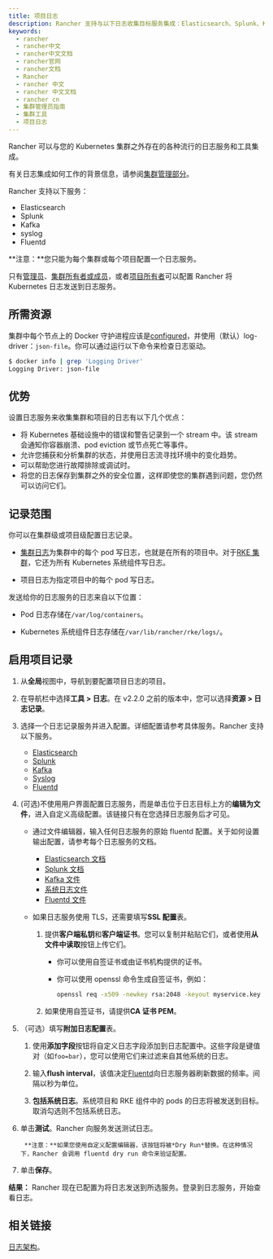 ```yaml
---
title: 项目日志
description: Rancher 支持与以下日志收集目标服务集成：Elasticsearch、Splunk、Kafka、Syslog、Fluentd。日志服务提供了以下功能：捕获并分析集群的状态、在您的环境中分析趋势，寻找集群变化的规律、将日志保存到集群外的安全位置、随时了解容器崩溃，Pod 驱逐或节点死亡等事件、更轻松地调试和排除故障。
keywords:
  - rancher
  - rancher中文
  - rancher中文文档
  - rancher官网
  - rancher文档
  - Rancher
  - rancher 中文
  - rancher 中文文档
  - rancher cn
  - 集群管理员指南
  - 集群工具
  - 项目日志
---
```


Rancher 可以与您的 Kubernetes 集群之外存在的各种流行的日志服务和工具集成。

有关日志集成如何工作的背景信息，请参阅[集群管理部分](/docs/rancher2.5/logging/2.0.x-2.4.x/cluster-logging/_index)。

Rancher 支持以下服务：

- Elasticsearch
- Splunk
- Kafka
- syslog
- Fluentd

**注意：**您只能为每个集群或每个项目配置一个日志服务。

只有[管理员](/docs/rancher2.5/admin-settings/rbac/global-permissions/_index)、[集群所有者或成员](/docs/rancher2.5/admin-settings/rbac/cluster-project-roles/_index)，或者[项目所有者](/docs/rancher2.5/admin-settings/rbac/cluster-project-roles/_index)可以配置 Rancher 将 Kubernetes 日志发送到日志服务。

## 所需资源

集群中每个节点上的 Docker 守护进程应该是[configured](https://docs.docker.com/config/containers/logging/configure/)，并使用（默认）log-driver：`json-file`。你可以通过运行以下命令来检查日志驱动。

```bash
$ docker info | grep 'Logging Driver'
Logging Driver: json-file
```

## 优势

设置日志服务来收集集群和项目的日志有以下几个优点：

- 将 Kubernetes 基础设施中的错误和警告记录到一个 stream 中。该 stream 会通知你容器崩溃、pod eviction 或节点死亡等事件。
- 允许您捕获和分析集群的状态，并使用日志流寻找环境中的变化趋势。
- 可以帮助您进行故障排除或调试时。
- 将您的日志保存到集群之外的安全位置，这样即使您的集群遇到问题，您仍然可以访问它们。

## 记录范围

你可以在集群级或项目级配置日志记录。

- [集群日志](/docs/rancher2.5/cluster-admin/tools/_index)为集群中的每个 pod 写日志，也就是在所有的项目中。对于[RKE 集群](/docs/rancher2.5/cluster-provisioning/rke-clusters/_index)，它还为所有 Kubernetes 系统组件写日志。

- 项目日志为指定项目中的每个 pod 写日志。

发送给你的日志服务的日志来自以下位置：

- Pod 日志存储在`/var/log/containers`。

- Kubernetes 系统组件日志存储在`/var/lib/rancher/rke/logs/`。

## 启用项目记录

1.  从**全局**视图中，导航到要配置项目日志的项目。

1.  在导航栏中选择**工具 > 日志**。在 v2.2.0 之前的版本中，您可以选择**资源 > 日志记录**。

1.  选择一个日志记录服务并进入配置。详细配置请参考具体服务。Rancher 支持以下服务。

    - [Elasticsearch](/docs/rancher2.5/logging/2.0.x-2.4.x/cluster-logging/elasticsearch/_index)
    - [Splunk](/docs/rancher2.5/logging/2.0.x-2.4.x/cluster-logging/splunk/_index)
    - [Kafka](/docs/rancher2.5/logging/2.0.x-2.4.x/cluster-logging/kafka/_index)
    - [Syslog](/docs/rancher2.5/logging/2.0.x-2.4.x/cluster-logging/syslog/_index)
    - [Fluentd](/docs/rancher2.5/logging/2.0.x-2.4.x/cluster-logging/fluentd/_index)

1.  (可选)不使用用户界面配置日志服务，而是单击位于日志目标上方的**编辑为文件**，进入自定义高级配置。该链接只有在您选择日志服务后才可见。

    - 通过文件编辑器，输入任何日志服务的原始 fluentd 配置。关于如何设置输出配置，请参考每个日志服务的文档。

      - [Elasticsearch 文档](https://github.com/uken/fluent-plugin-elasticsearch)
      - [Splunk 文档](https://github.com/fluent/fluent-plugin-splunk)
      - [Kafka 文件](https://github.com/fluent/fluent-plugin-kafka)
      - [系统日志文件](https://github.com/dlackty/fluent-plugin-remote_syslog)
      - [Fluentd 文件](https://docs.fluentd.org/v1.0/articles/out_forward)

    - 如果日志服务使用 TLS，还需要填写**SSL 配置**表。

      1. 提供**客户端私钥**和**客户端证书**。您可以复制并粘贴它们，或者使用**从文件中读取**按钮上传它们。

         - 你可以使用自签证书或由证书机构提供的证书。

         - 你可以使用 openssl 命令生成自签证书，例如：

           ```bash
           openssl req -x509 -newkey rsa:2048 -keyout myservice.key -out myservice.cert -days 365 -nodes -subj "/CN=myservice.example.com"
           ```

      2. 如果使用自签证书，请提供**CA 证书 PEM**。

1.  （可选）填写**附加日志配置**表。

    1. 使用**添加字段**按钮将自定义日志字段添加到日志配置中。这些字段是键值对（如`foo=bar`），您可以使用它们来过滤来自其他系统的日志。

    1. 输入**flush interval**，该值决定[Fluentd](https://www.fluentd.org/)向日志服务器刷新数据的频率。间隔以秒为单位。

    1. **包括系统日志**。系统项目和 RKE 组件中的 pods 的日志将被发送到目标。取消勾选则不包括系统日志。

1.  单击**测试**。Rancher 向服务发送测试日志。

         **注意：**如果您使用自定义配置编辑器，该按钮将被*Dry Run*替换。在这种情况下，Rancher 会调用 fluentd dry run 命令来验证配置。

1.  单击**保存**。

**结果：** Rancher 现在已配置为将日志发送到所选服务。登录到日志服务，开始查看日志。

## 相关链接

[日志架构](https://kubernetes.io/docs/concepts/cluster-administration/logging/)。
